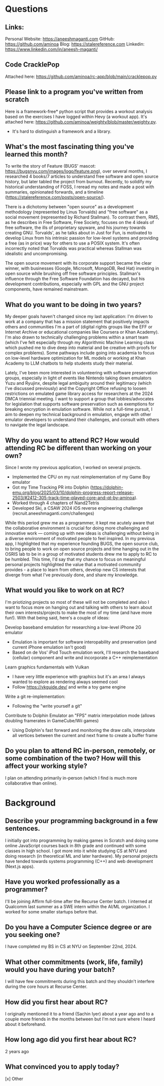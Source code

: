 # Questions 

## Links:

Personal Website: https://aneeshmaganti.com
GitHub: https://github.com/aminoa
Blog: https://stalereference.com
Linkedin: https://www.linkedin.com/in/aneesh-maganti/

## Code CracklePop

Attached here: https://github.com/aminoa/rc-app/blob/main/cracklepop.py

## Please link to a program you've written from scratch

Here is a framework-free* python script that provides a workout analysis based on the exercises I have logged within Hevy (a workout app). It's attached here: https://github.com/aminoa/weighty/blob/master/weighty.py.

* It's hard to distinguish a framework and a library.

## What's the most fascinating thing you've learned this month?

To write the story of Feature (BUGS' mascot: https://bugsnyu.com/images/logo/feature.png), over several months, I researched 4 books/7 articles to understand free software and open source history, but later tabled the project from burnout. Recently, to solidify my historical understanding of FOSS, I reread my notes and made a post with summaries, opinionated forwards, and a timeline (https://stalereference.com/posts/open-source/).

There is a dichotomy between "open source" as a development methodology (represented by Linus Torvalds) and "free software" as a social movement (represented by Richard Stallman). To contrast them, RMS, as he describes in Free Software, Free Society, focuses on the 4 ideals of free software, the ills of proprietary spyware, and his journey towards creating GNU. Torvalds', as he talks about in Just for Fun, is motivated to develop Linux from his intrinsic passion for low-level systems and providing a free (as in price) way for others to use a POSIX system. It's often incorrectly noted that Torvalds was practical whereas Stallman was idealistic and uncompromising. 

The open source movement with its corporate support became the clear winner, with businesses (Google, Microsoft, MongoDB, Red Hat) investing in open source while brushing off free software principles. Stallman's influence through the Free Software Foundation has decayed, but his development contributions, especially with GPL and the GNU project components, have remained mainstream.

## What do you want to be doing in two years?

My deeper goals haven't changed since my last application: I'm driven to work at a company that has a mission statement that positively impacts others and communities I'm a part of (digital rights groups like the EFF or Internet Archive or educational companies like Coursera or Khan Academy). I'm also drawn to technically challenging problems within a smart team (which I've felt especially through my Algorithmic Machine Learning class which pushed me to dive deep into material and be creative with proofs for complex problems). Some pathways include going into academia to focus on low-level hardware optimization for ML models or working at Khan Academy to LLM chatbots to help students study their material.

Lately, I've been more interested in volunteering with software preservation groups, especially in light of events like Nintendo taking down emulators Yuzu and Ryujinx, despite legal ambiguity around their legitimacy (which I've discussed previously) and the Copyright Office refusing to loosen restrictions on emulated game library access for researchers at the 2024 DMCA triennial meeting. I want to support a group that lobbies/advocates for legislation that supports software preservation such as exemptions for breaking encryption in emulation software. While not a full-time pursuit, I aim to deepen my technical background in emulation, engage with other emulator developers to understand their challenges, and consult with others to navigate the legal landscape.

## Why do you want to attend RC? How would attending RC be different than working on your own?

Since I wrote my previous application, I worked on several projects.

- Implemented the CPU on my rust reimplementation of my Game Boy emulator 
- Got my Time Tracking PR into Dolphin (https://dolphin-emu.org/blog/2025/03/10/dolphin-progress-report-release-2503/#2412-305-track-time-played-core-and-qt-by-aminoa).
- Worked through 4 chapters of Nand2Tetris
- Developed Ski, a CSAW 2024 iOS reverse engineering challenge (recruit.aneeshmaganti.com/challenges)

While this period grew me as a programmer, it kept me acutely aware that the collaborative environment is crucial for doing more challenging and innovative work — coming up with new ideas is challenging without being in a diverse environment of motivated people to feel inspired. In my previous app, I highlighted that my experience founding BUGS, the open source club, to bring people to work on open source projects and time hanging out in the OSRIS lab to be in a group of motivated students drew me to apply to RC to be humbled. This time, I'd say that my chance to focus on meaningful personal projects highlighted the value that a motivated community provides - a place to learn from others, develop new CS interests that diverge from what I've previously done, and share my knowledge.

## What would you like to work on at RC?

I'm priotizing projects so most of these will not be completed and also I want to focus more on hanging out and talking with others to learn about their own interests/projects to make the most of my time (and have more fun!). With that being said, here's a couple of ideas:

Develop baseband emulation for researching a low-level iPhone 2G emulator
- Emulation is important for software interopability and preservation (and current iPhone emulation isn't good)
- Based on de Vos' iPod Touch emulation work, I'll research the baseband (cellular) component and write and incorporate a C++ reimplementation

Learn graphics fundamentals with Vulkan
- I have very little experience with graphics but it's an area I always wanted to explore as rendering always seemed cool 
- Follow https://vkguide.dev/ and write a toy game engine

Write a git re-implementation:
- Following the "write yourself a git" 

Contribute to Dolphin Emulator an "FPS" matrix interpolation mode (allows doubling framerates in GameCube/Wii games)
- Using Dolphin's fast forward and monitoring the draw calls, interpolate all vertices between the current and next frame to create a buffer frame

## Do you plan to attend RC in-person, remotely, or some combination of the two? How will this affect your working style?

I plan on attending primarily in-person (which I find is much more collaborative than online). 

# Background

## Describe your programming background in a few sentences.

I initially got into programming by making games in Scratch and doing some online JavaScript courses back in 8th grade and continued with some classes in high school. I got more into it while studying CS at NYU and doing research (in theoretical ML and later hardware). My personal projects have tended towards systems programming (C++) and web development (Next.js apps).

## Have you worked professionally as a programmer?

I'll be joining Affirm full-time after the Recurse Center batch. I interned at Qualcomm last summer as a SWE intern within the AI/ML organization. I worked for some smaller startups before that. 

## Do you have a Computer Science degree or are you seeking one?

I have completed my BS in CS at NYU on September 22nd, 2024.

## What other commitments (work, life, family) would you have during your batch?

I will have few commitments during this batch and they shouldn't interfere during the core hours at Recurse Center.

## How did you first hear about RC?

I originally mentioned it to a friend (Sachin Iyer) about a year ago and to a couple more friends in the months between but I'm not sure where I heard about it beforehand.

## How long ago did you first hear about RC?

2 years ago

## What convinced you to apply today?

[x] Other